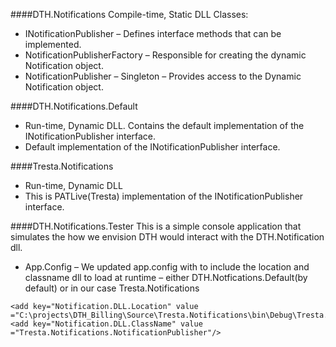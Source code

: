####DTH.Notifications
Compile-time, Static DLL
Classes:
* INotificationPublisher – Defines interface methods that can be implemented.
* NotificationPublisherFactory – Responsible for creating the dynamic Notification object.
* NotificationPublisher – Singleton – Provides access to the Dynamic Notification object.

####DTH.Notifications.Default
* Run-time, Dynamic DLL.  Contains the default implementation of the INotificationPublisher interface.  
* Default implementation of the INotificationPublisher interface.

####Tresta.Notifications
* Run-time, Dynamic DLL
* This is PATLive(Tresta) implementation of the INotificationPublisher interface.  

####DTH.Notifications.Tester
This is a simple console application that simulates the how we envision DTH would interact with the DTH.Notification dll.
* App.Config – We updated app.config with to include the location and classname dll to load at runtime – either DTH.Notfications.Default(by default) or in our case Tresta.Notifications
```
<add key="Notification.DLL.Location" value ="C:\projects\DTH_Billing\Source\Tresta.Notifications\bin\Debug\Tresta.Notifications.dll"/>
<add key="Notification.DLL.ClassName" value ="Tresta.Notifications.NotificationPublisher"/>
```
